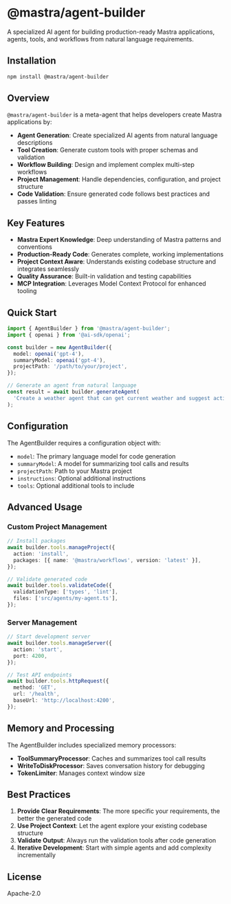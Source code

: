 # @mastra/agent-builder

A specialized AI agent for building production-ready Mastra applications, agents, tools, and workflows from natural language requirements.

## Installation

```bash
npm install @mastra/agent-builder
```

## Overview

`@mastra/agent-builder` is a meta-agent that helps developers create Mastra applications by:

- **Agent Generation**: Create specialized AI agents from natural language descriptions
- **Tool Creation**: Generate custom tools with proper schemas and validation
- **Workflow Building**: Design and implement complex multi-step workflows
- **Project Management**: Handle dependencies, configuration, and project structure
- **Code Validation**: Ensure generated code follows best practices and passes linting

## Key Features

- **Mastra Expert Knowledge**: Deep understanding of Mastra patterns and conventions
- **Production-Ready Code**: Generates complete, working implementations
- **Project Context Aware**: Understands existing codebase structure and integrates seamlessly
- **Quality Assurance**: Built-in validation and testing capabilities
- **MCP Integration**: Leverages Model Context Protocol for enhanced tooling

## Quick Start

```typescript
import { AgentBuilder } from '@mastra/agent-builder';
import { openai } from '@ai-sdk/openai';

const builder = new AgentBuilder({
  model: openai('gpt-4'),
  summaryModel: openai('gpt-4'),
  projectPath: '/path/to/your/project',
});

// Generate an agent from natural language
const result = await builder.generateAgent(
  'Create a weather agent that can get current weather and suggest activities',
);
```

## Configuration

The AgentBuilder requires a configuration object with:

- `model`: The primary language model for code generation
- `summaryModel`: A model for summarizing tool calls and results
- `projectPath`: Path to your Mastra project
- `instructions`: Optional additional instructions
- `tools`: Optional additional tools to include

## Advanced Usage

### Custom Project Management

```typescript
// Install packages
await builder.tools.manageProject({
  action: 'install',
  packages: [{ name: '@mastra/workflows', version: 'latest' }],
});

// Validate generated code
await builder.tools.validateCode({
  validationType: ['types', 'lint'],
  files: ['src/agents/my-agent.ts'],
});
```

### Server Management

```typescript
// Start development server
await builder.tools.manageServer({
  action: 'start',
  port: 4200,
});

// Test API endpoints
await builder.tools.httpRequest({
  method: 'GET',
  url: '/health',
  baseUrl: 'http://localhost:4200',
});
```

## Memory and Processing

The AgentBuilder includes specialized memory processors:

- **ToolSummaryProcessor**: Caches and summarizes tool call results
- **WriteToDiskProcessor**: Saves conversation history for debugging
- **TokenLimiter**: Manages context window size

## Best Practices

1. **Provide Clear Requirements**: The more specific your requirements, the better the generated code
2. **Use Project Context**: Let the agent explore your existing codebase structure
3. **Validate Output**: Always run the validation tools after code generation
4. **Iterative Development**: Start with simple agents and add complexity incrementally

## License

Apache-2.0
